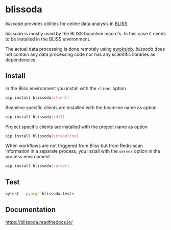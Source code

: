 # blissoda

*blissoda* provides utilities for online data analysis in [BLISS](https://gitlab.esrf.fr/bliss/bliss/).

*blissoda* is mostly used by the BLISS beamline macro's. In this case it needs to be installed
in the BLISS environment.

The actual data processing is done remotely using [ewoksjob](https://gitlab.esrf.fr/workflow/ewoks/ewoksjob).
*blissoda* does not contain any data processing code nor has any scientific libraries as dependencies.

## Install

In the Bliss environment you install with the `client` option

```bash
pip install blissoda[client]
```

Beamline specific clients are installed with the beamline name as option

```bash
pip install blissoda[id11]
```

Project specific clients are installed with the project name as option

```bash
pip install blissoda[streamline]
```

When workflows are not triggered from Bliss but from Redis scan information
in a separate process, you install with the `server` option in the process
environment

```bash
pip install blissoda[server]
```

## Test

```bash
pytest --pyargs blissoda.tests
```

## Documentation

https://blissoda.readthedocs.io/
